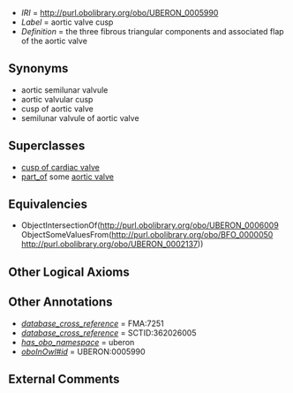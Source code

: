  * *IRI* = http://purl.obolibrary.org/obo/UBERON_0005990
 * *Label* = aortic valve cusp
 * *Definition* = the three fibrous triangular components and associated flap of the aortic valve

## Synonyms

 * aortic semilunar valvule
 * aortic valvular cusp
 * cusp of aortic valve
 * semilunar valvule of aortic valve

## Superclasses

 * [cusp of cardiac valve](../../UBERON/09/UBERON_0006009.md)
 * [part_of](../../BFO/50/BFO_0000050.md) some [aortic valve](../../UBERON/37/UBERON_0002137.md)

## Equivalencies

 * ObjectIntersectionOf(<http://purl.obolibrary.org/obo/UBERON_0006009> ObjectSomeValuesFrom(<http://purl.obolibrary.org/obo/BFO_0000050> <http://purl.obolibrary.org/obo/UBERON_0002137>))

## Other Logical Axioms


## Other Annotations

 * *[database_cross_reference](../../ef/oboInOwl#hasDbXref.md)* = FMA:7251
 * *[database_cross_reference](../../ef/oboInOwl#hasDbXref.md)* = SCTID:362026005
 * *[has_obo_namespace](../../ce/oboInOwl#hasOBONamespace.md)* = uberon
 * *[oboInOwl#id](../../id/oboInOwl#id.md)* = UBERON:0005990

## External Comments

